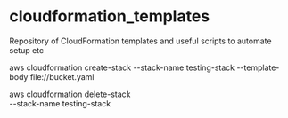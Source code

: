# cloudformation_templates
Repository of CloudFormation templates and useful scripts to automate setup etc

<!-- Use variable for template file -->

<!-- Get parameters working -->
aws cloudformation create-stack
    --stack-name testing-stack
    --template-body file://bucket.yaml

<!-- Delete stack command -->
aws cloudformation delete-stack \
    --stack-name testing-stack
